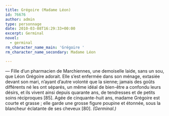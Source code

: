 ```yaml
---
title: Grégoire (Madame Léon)
id: 76676
author: admin
type: personnage
date: 2010-03-08T16:29:33+00:00
excerpt: Germinal
novel:
  - germinal
rm_character_name_main: 'Grégoire '
rm_character_name_secondary: Madame Léon

---
```

— Fille d&rsquo;un pharmacien de Marchiennes, une demoiselle laide, sans un sou, que Léon Grégoire adorait. Elle s&rsquo;est enfermée dans son ménage, extasiée devant son mari, n&rsquo;ayant d&rsquo;autre volonté que la sienne; jamais des goûts différents né les ont séparés, un même idéal de bien-être a confondu leurs désirs, et ils vivent ainsi depuis quarante ans, de tendresses et de petits soins réciproques [85]. Agée de cinquante-huit ans, madame Grégoire est courte et grasse ; elle garde une grosse figure poupine et étonnée, sous la blancheur éclatante de ses cheveux [80]. _(Germinal.)_